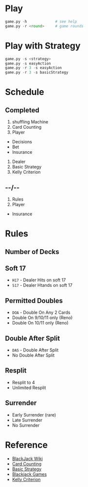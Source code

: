 # Play
```python
game.py -h             # see help
game.py -r <round>     # game rounds
```

# Play with Strategy
```python
game.py -s <strategy>
game.py -s easyAction
game.py -r 3 -s easyAction
game.py -r 3 -s basicStrategy
```

# Schedule
## Completed
1. shuffling Machine
1. Card Counting
1. Player
  - Decisions
  - Bet
  - Insurance
1. Dealer
1. Basic Strategy
1. Kelly Criterion

## --/--
1. Rules
1. Player
  - Insurance

# Rules
## Number of Decks
## Soft 17
- `H17` - Dealer Hits on soft 17
- `S17` - Dealer Htands on soft 17

## Permitted Doubles
- `DOA` - Double On Any 2 Cards
- Double On 9/10/11 only (Reno)
- Double On 10/11 only (Reno)

## Double After Split
- `DAS` - Double After Split
- No Double After Split

## Resplit
- Resplit to 4
- Unlimited Resplit

## Surrender
- Early Surrender (rare)
- Late Surrender
- No Surrender

# Reference
- [BlackJack Wiki](https://en.wikipedia.org/wiki/Blackjack#Rules_of_play_at_casinos)
- [Card Counting](https://en.wikipedia.org/wiki/Card_counting)
- [Basic Strategy](https://www.blackjackinfo.com/blackjack-basic-strategy-engine/?numdecks=8&soft17=h17&dbl=all&das=yes&surr=es&peek=yes)
- [Blackjack Games](http://wizardofodds.com/play/blackjack/)
- [Kelly Criterion](https://en.wikipedia.org/wiki/Kelly_criterion)
